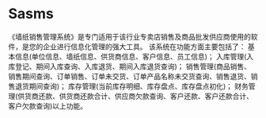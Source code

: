 # Sasms
 《墙纸销售管理系统》是专门适用于该行业专卖店销售及商品批发供应商使用的软件，是您的企业进行信息化管理的强大工具。       该系统在功能方面主要包括了：     基本信息(单位信息、墙纸信息、供货商信息、客户信息、员工信息)；     入库管理(入库登记、期间入库查询、入库退货、期间入库退货查询)；     销售管理(商品销售、销售期间查询、订单销售、订单未交货、订单产品名称未交货查询、销售退货、销售退货期间查询)；     库存管理(当前库存明细、库存盘点、库存盘点初化)；     财务管理(供货商还款、供货商还款合计、供应商欠款查询、客户还款、客户还款合计、客户欠款查询)以上功能。
